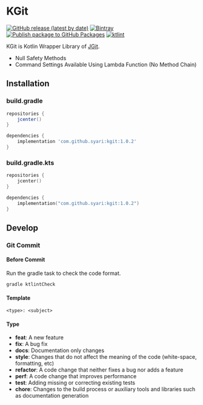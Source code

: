 # KGit
[![GitHub release (latest by date)](https://img.shields.io/github/v/release/sya-ri/KGit)](https://github.com/sya-ri/KGit/releases/latest) [![Bintray](https://img.shields.io/bintray/v/sya-ri/maven/KGit)](https://bintray.com/sya-ri/maven/KGit) [![Publish package to GitHub Packages](https://github.com/sya-ri/KGit/workflows/Publish%20package%20to%20GitHub%20Packages/badge.svg)](https://github.com/sya-ri/KGit/actions) [![ktlint](https://img.shields.io/badge/code%20style-%E2%9D%A4-FF4081.svg)](https://ktlint.github.io/)

KGit is Kotlin Wrapper Library of [JGit](https://github.com/eclipse/jgit).
- Null Safety Methods
- Command Settings Available Using Lambda Function (No Method Chain)

## Installation

### build.gradle

```groovy
repositories {
    jcenter()
}

dependencies {
    implementation 'com.github.syari:kgit:1.0.2'
}
```

### build.gradle.kts

```kotlin
repositories {
    jcenter()
}

dependencies {
    implementation("com.github.syari:kgit:1.0.2")
}
```

## Develop

### Git Commit

#### Before Commit
Run the gradle task to check the code format.

```
gradle ktlintCheck
```

#### Template

```
<type>: <subject>
```

#### Type

- **feat**: A new feature
- **fix**: A bug fix
- **docs**: Documentation only changes
- **style**: Changes that do not affect the meaning of the code (white-space, formatting, etc)
- **refactor**: A code change that neither fixes a bug nor adds a feature
- **perf**: A code change that improves performance
- **test**: Adding missing or correcting existing tests
- **chore**: Changes to the build process or auxiliary tools and libraries such as documentation generation